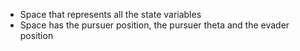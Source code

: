 - Space that represents all the state variables
- Space has the pursuer position, the pursuer theta and the evader position